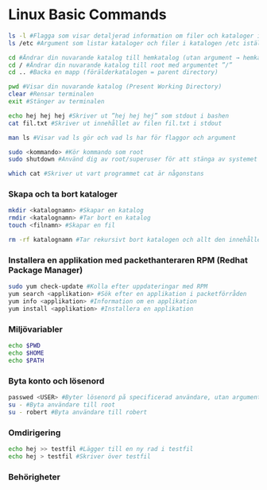 # Linux Basic Commands 


```bash
ls -l #Flagga som visar detaljerad information om filer och kataloger i en lista, flaggor
ls /etc #Argument som listar kataloger och filer i katalogen /etc istället för din aktuella katalog

cd #Ändrar din nuvarande katalog till hemkatalog (utan argument → hemkatalog ~)
cd / #Ändrar din nuvarande katalog till root med argumentet ”/”
cd .. #Backa en mapp (förälderkatalogen = parent directory)

pwd #Visar din nuvarande katalog (Present Working Directory) 
clear #Rensar terminalen
exit #Stänger av terminalen

echo hej hej hej #Skriver ut ”hej hej hej” som stdout i bashen
cat fil.txt #Skriver ut innehållet av filen fil.txt i stdout

man ls #Visar vad ls gör och vad ls har för flaggor och argument

sudo <kommando> #Kör kommando som root
sudo shutdown #Använd dig av root/superuser för att stänga av systemet

which cat #Skriver ut vart programmet cat är någonstans

```

### Skapa och ta bort kataloger
```bash
mkdir <katalognamn> #Skapar en katalog
rmdir <katalognamn> #Tar bort en katalog
touch <filnamn> #Skapar en fil

rm -rf katalognamn #Tar rekursivt bort katalogen och allt den innehåller

```

### Installera en applikation med packethanteraren RPM (Redhat Package Manager)
```bash
sudo yum check-update #Kolla efter uppdateringar med RPM
yum search <applikation> #Sök efter en applikation i packetförråden
yum info <applikation> #Information om en applikation
yum install <applikation> #Installera en applikation 
```


### Miljövariabler
```bash
echo $PWD
echo $HOME
echo $PATH

```


### Byta konto och lösenord
```bash
passwed <USER> #Byter lösenord på specificerad användare, utan argument byter på nuvarande användare
su - #Byta användare till root
su - robert #Byta användare till robert

```



### Omdirigering
```bash
echo hej >> testfil #Lägger till en ny rad i testfil
echo hej > testfil #Skriver över testfil
```


### Behörigheter
```bash


```
